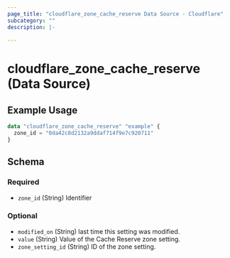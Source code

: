 ```yaml
---
page_title: "cloudflare_zone_cache_reserve Data Source - Cloudflare"
subcategory: ""
description: |-
  
---
```


# cloudflare_zone_cache_reserve (Data Source)



## Example Usage

```terraform
data "cloudflare_zone_cache_reserve" "example" {
  zone_id = "0da42c8d2132a9ddaf714f9e7c920711"
}
```
<!-- schema generated by tfplugindocs -->
## Schema

### Required

- `zone_id` (String) Identifier

### Optional

- `modified_on` (String) last time this setting was modified.
- `value` (String) Value of the Cache Reserve zone setting.
- `zone_setting_id` (String) ID of the zone setting.


